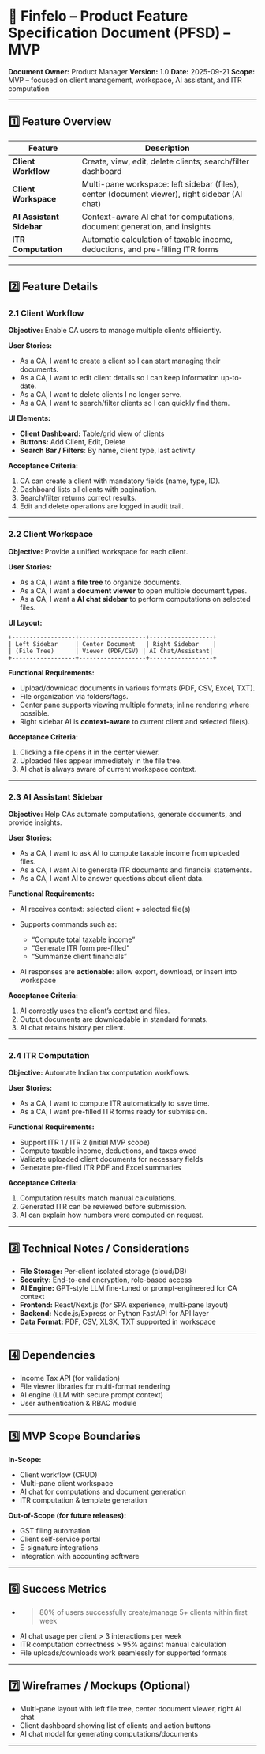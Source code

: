 # 📄 **Finfelo – Product Feature Specification Document (PFSD) – MVP**

**Document Owner:** Product Manager
**Version:** 1.0
**Date:** 2025-09-21
**Scope:** MVP – focused on client management, workspace, AI assistant, and ITR computation

---

## 1️⃣ **Feature Overview**

| Feature                  | Description                                                                                   |
| ------------------------ | --------------------------------------------------------------------------------------------- |
| **Client Workflow**      | Create, view, edit, delete clients; search/filter dashboard                                   |
| **Client Workspace**     | Multi-pane workspace: left sidebar (files), center (document viewer), right sidebar (AI chat) |
| **AI Assistant Sidebar** | Context-aware AI chat for computations, document generation, and insights                     |
| **ITR Computation**      | Automatic calculation of taxable income, deductions, and pre-filling ITR forms                |

---

## 2️⃣ **Feature Details**

### 2.1 Client Workflow

**Objective:** Enable CA users to manage multiple clients efficiently.

**User Stories:**

* As a CA, I want to create a client so I can start managing their documents.
* As a CA, I want to edit client details so I can keep information up-to-date.
* As a CA, I want to delete clients I no longer serve.
* As a CA, I want to search/filter clients so I can quickly find them.

**UI Elements:**

* **Client Dashboard:** Table/grid view of clients
* **Buttons:** Add Client, Edit, Delete
* **Search Bar / Filters**: By name, client type, last activity

**Acceptance Criteria:**

1. CA can create a client with mandatory fields (name, type, ID).
2. Dashboard lists all clients with pagination.
3. Search/filter returns correct results.
4. Edit and delete operations are logged in audit trail.

---

### 2.2 Client Workspace

**Objective:** Provide a unified workspace for each client.

**User Stories:**

* As a CA, I want a **file tree** to organize documents.
* As a CA, I want a **document viewer** to open multiple document types.
* As a CA, I want a **AI chat sidebar** to perform computations on selected files.

**UI Layout:**

```
+------------------+-------------------+------------------+
| Left Sidebar     | Center Document   | Right Sidebar    |
| (File Tree)      | Viewer (PDF/CSV) | AI Chat/Assistant|
+------------------+-------------------+------------------+
```

**Functional Requirements:**

* Upload/download documents in various formats (PDF, CSV, Excel, TXT).
* File organization via folders/tags.
* Center pane supports viewing multiple formats; inline rendering where possible.
* Right sidebar AI is **context-aware** to current client and selected file(s).

**Acceptance Criteria:**

1. Clicking a file opens it in the center viewer.
2. Uploaded files appear immediately in the file tree.
3. AI chat is always aware of current workspace context.

---

### 2.3 AI Assistant Sidebar

**Objective:** Help CAs automate computations, generate documents, and provide insights.

**User Stories:**

* As a CA, I want to ask AI to compute taxable income from uploaded files.
* As a CA, I want AI to generate ITR documents and financial statements.
* As a CA, I want AI to answer questions about client data.

**Functional Requirements:**

* AI receives context: selected client + selected file(s)
* Supports commands such as:

  * “Compute total taxable income”
  * “Generate ITR form pre-filled”
  * “Summarize client financials”
* AI responses are **actionable**: allow export, download, or insert into workspace

**Acceptance Criteria:**

1. AI correctly uses the client’s context and files.
2. Output documents are downloadable in standard formats.
3. AI chat retains history per client.

---

### 2.4 ITR Computation

**Objective:** Automate Indian tax computation workflows.

**User Stories:**

* As a CA, I want to compute ITR automatically to save time.
* As a CA, I want pre-filled ITR forms ready for submission.

**Functional Requirements:**

* Support ITR 1 / ITR 2 (initial MVP scope)
* Compute taxable income, deductions, and taxes owed
* Validate uploaded client documents for necessary fields
* Generate pre-filled ITR PDF and Excel summaries

**Acceptance Criteria:**

1. Computation results match manual calculations.
2. Generated ITR can be reviewed before submission.
3. AI can explain how numbers were computed on request.

---

## 3️⃣ **Technical Notes / Considerations**

* **File Storage:** Per-client isolated storage (cloud/DB)
* **Security:** End-to-end encryption, role-based access
* **AI Engine:** GPT-style LLM fine-tuned or prompt-engineered for CA context
* **Frontend:** React/Next.js (for SPA experience, multi-pane layout)
* **Backend:** Node.js/Express or Python FastAPI for API layer
* **Data Format:** PDF, CSV, XLSX, TXT supported in workspace

---

## 4️⃣ **Dependencies**

* Income Tax API (for validation)
* File viewer libraries for multi-format rendering
* AI engine (LLM with secure prompt context)
* User authentication & RBAC module

---

## 5️⃣ **MVP Scope Boundaries**

**In-Scope:**

* Client workflow (CRUD)
* Multi-pane client workspace
* AI chat for computations and document generation
* ITR computation & template generation

**Out-of-Scope (for future releases):**

* GST filing automation
* Client self-service portal
* E-signature integrations
* Integration with accounting software

---

## 6️⃣ **Success Metrics**

* > 80% of users successfully create/manage 5+ clients within first week
* AI chat usage per client > 3 interactions per week
* ITR computation correctness > 95% against manual calculation
* File uploads/downloads work seamlessly for supported formats

---

## 7️⃣ **Wireframes / Mockups (Optional)**

* Multi-pane layout with left file tree, center document viewer, right AI chat
* Client dashboard showing list of clients and action buttons
* AI chat modal for generating computations/documents

---

